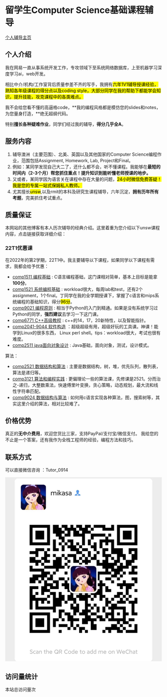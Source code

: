# 留学生Computer Science基础课程辅导

[个人辅导主页](tutoryou.github.io/)

## 个人介绍

我在网易一直从事系统开发工作，专攻领域下至系统网络数据库，上至机器学习深度学习ai，web开发。

相比中介/机构/工作室背后质量参差不齐的写手，我拥有<mark>六年1V1辅导授课经验，熟知各年级课程的得分点以及coding style，大部分同学在我的帮助下都能学会知识，提升技能，攻克课程中的各类难点。</mark>

我不会给您看不懂的高逼格code，**我的编程风格都是模仿您的slides和notes，为您量身打造，**绝无超纲代码。

特别**擅长各种疑难作业**，同学们经过我的辅导，**得分几乎全A**。

## 服务内容

1. 辅导澳洲（主要范围）、北美、英国以及其他国家的Computer Science编程作业，范围包括Assignment, Homework, Lab, Project和Final。
2. 例如：某同学发现自己大二了，还什么都不会，听不懂课程。我能够在**最短的时间内（2-3个月）帮您抓住重点！提升知识到能听懂老师授课的地步。**
3. 又或者，某同学因为语言关在课程中存在大量的问题，<mark>24小时微信免费答疑！我是您的专属一站式保姆私人教师。</mark>
4. 尤其擅长<mark>unsw</mark>,以及rmit的本科及研究生课程辅导，六年沉淀，**拥有历年所有考题**，完美抓住考试重点。



## 质量保证

本网站的其他博客有本人历次辅导的经典介绍。这里着重为您介绍以下unsw课程内容，点击链接获取详细介绍：


### 22T1优惠课

在2022年的第2学期，22T1中。我主要辅导以下课程，如果同学以下课程有需求，我都会给予优惠：
- [comp1511 编程基础]() : C语言编程基础，这门课相对简单，基本上目标是能拿**100分**。
- [comp1521 系统编程基础]() : workload很大，每周lab和test，还有2个assignment，1个final。丁同学在我的全学期授课下，掌握了c语言和mips系统编程的基础知识，得分<mark>96分</mark>。
- [comp9021 编程原则]() : 相当于Python的入门到精通。如果是没有系统学习过Python的同学，**强烈建议**去学习一下这门课。
- [comp6771 C++高级教程]() : c++的14，17，20新特性，以及智能指针。
- [comp2041-9044 软件构造]() ：超级超级有用，超级好玩的工具课。神课！能学到Linux的很多东西， Linux perl shell。tips：workload很大，考试也很有难度。
- [comp2511 java面向对象设计]() : Java基础，面向对象，测试，设计模式。

算法：
- [comp2521 数据结构和算法]() : 主要是数据结构，树，堆，优先队列，散列表，算法是递归等。
- [comp3121 算法和编程实践]() : 更偏理论一些的算法课，先修课是2521。分而治之-递归，大整数乘法，快速傅里叶变换，贪心策略，动态规划，最大流和线性字符串匹配。
- [comp9024 数据结构与算法]() : 如何用c语言实现各种算法，图，搜索树等，其实这里介绍的算法，相对比较难了。


 

## 价格优势

真正的**无中介费用**，欢迎您货比三家，支持PayPal/支付宝/微信支付。
我给您的不止是一个答案，还有我作为全栈工程师的经验，编程方法和技巧。

## 联系方式



可以直接微信咨询 ：Tutor_0914

![微信号](./image/wechat.jpg)

## 访问量统计
<span id="busuanzi_container_site_pv">本站总访问量<span id="busuanzi_value_site_pv"></span>次</span>


